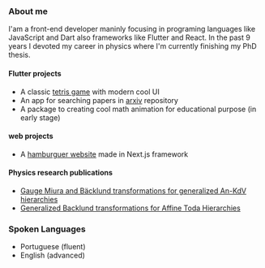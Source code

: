 ### About me 

<!--
**jogeanmcf/jogeanmcf** is a ✨ _special_ ✨ repository because its `README.md` (this file) appears on your GitHub profile.

Here are some ideas to get you started:

- 🔭 I’m currently working on ...
- 🌱 I’m currently learning ...
- 👯 I’m looking to collaborate on ...
- 🤔 I’m looking for help with ...
- 💬 Ask me about ...
- 📫 How to reach me: ...
- 😄 Pronouns: ...
- ⚡ Fun fact: ...
-->

I'am a front-end developer maninly focusing in programing languages like JavaScript and Dart also frameworks like Flutter and React. In the past 9 years I devoted my career in physics where I'm currently finishing my PhD thesis. 

#### Flutter projects
- A classic [tetris game](https://github.com/jogeanmcf/tetris_game) with modern cool UI 
- An app for searching papers in [arxiv](https://github.com/jogeanmcf/r_xiv) repository
- A package to creating cool math animation for educational purpose (in early stage)

#### web projects
- A [hamburguer website](https://my-burger-fawn.vercel.app/) made in Next.js framework

#### Physics research publications
- [Gauge Miura and Bäcklund transformations for generalized An-KdV hierarchies](https://iopscience.iop.org/article/10.1088/1751-8121/ac2718)
- [Generalized Backlund transformations for Affine Toda Hierarchies](https://iopscience.iop.org/article/10.1088/1751-8121/abd8b2)


### Spoken Languages
- Portuguese (fluent)
- English (advanced)

